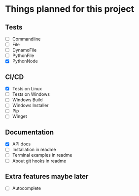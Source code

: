 # Things planned for this project

## Tests

- [ ] Commandline
- [ ] File
- [ ] DynamoFile
- [ ] PythonFile
- [x] PythonNode

## CI/CD

- [x] Tests on Linux
- [ ] Tests on Windows
- [ ] Windows Build
- [ ] Windows Installer
- [ ] Pip
- [ ] Winget

## Documentation

- [x] API docs
- [ ] Installation in readme
- [ ] Terminal examples in readme
- [ ] About git hooks in readme

## Extra features maybe later

- [ ] Autocomplete